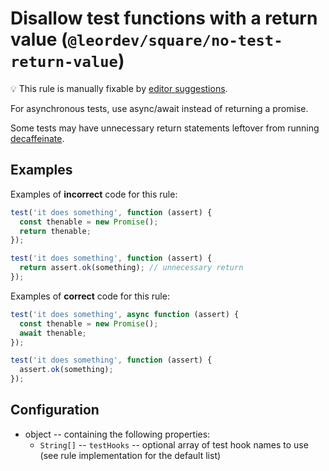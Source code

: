 # Disallow test functions with a return value (`@leordev/square/no-test-return-value`)

💡 This rule is manually fixable by [editor suggestions](https://eslint.org/docs/developer-guide/working-with-rules#providing-suggestions).

<!-- end auto-generated rule header -->

For asynchronous tests, use async/await instead of returning a promise.

Some tests may have unnecessary return statements leftover from running [decaffeinate](https://github.com/decaffeinate/decaffeinate).

## Examples

Examples of **incorrect** code for this rule:

```js
test('it does something', function (assert) {
  const thenable = new Promise();
  return thenable;
});
```

```js
test('it does something', function (assert) {
  return assert.ok(something); // unnecessary return
});
```

Examples of **correct** code for this rule:

```js
test('it does something', async function (assert) {
  const thenable = new Promise();
  await thenable;
});
```

```js
test('it does something', function (assert) {
  assert.ok(something);
});
```

## Configuration

- object -- containing the following properties:
  - `String[]` -- `testHooks` -- optional array of test hook names to use (see rule implementation for the default list)
